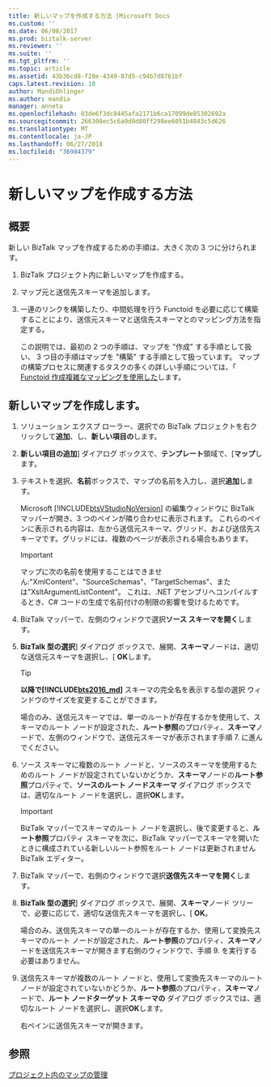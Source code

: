 ```yaml
---
title: 新しいマップを作成する方法 |Microsoft Docs
ms.custom: ''
ms.date: 06/08/2017
ms.prod: biztalk-server
ms.reviewer: ''
ms.suite: ''
ms.tgt_pltfrm: ''
ms.topic: article
ms.assetid: 43b36cd8-f28e-4349-87d5-c94b7d8761bf
caps.latest.revision: 10
author: MandiOhlinger
ms.author: mandia
manager: anneta
ms.openlocfilehash: 03de6f3dc8445afa2171b6ca17099de85302692a
ms.sourcegitcommit: 266308ec5c6a9d8d80ff298ee6051b4843c5d626
ms.translationtype: MT
ms.contentlocale: ja-JP
ms.lasthandoff: 06/27/2018
ms.locfileid: "36984379"
---
```

# <a name="how-to-create-new-maps"></a>新しいマップを作成する方法

## <a name="overview"></a>概要
新しい BizTalk マップを作成するための手順は、大きく次の 3 つに分けられます。  
  
1. BizTalk プロジェクト内に新しいマップを作成する。  
  
2. マップ元と送信先スキーマを追加します。  
  
3. 一連のリンクを構築したり、中間処理を行う Functoid を必要に応じて構築することにより、送信元スキーマと送信先スキーマとのマッピング方法を指定する。  
  
   この説明では、最初の 2 つの手順は、マップを "作成" する手順として扱い、 3 つ目の手順はマップを "構築" する手順として扱っています。 マップの構築プロセスに関連するタスクの多くの詳しい手順については、「 [Functoid 作成複雑なマッピングを使用した](../core/using-functoids-to-create-more-complex-mappings.md)します。  
  
## <a name="create-a-new-map"></a>新しいマップを作成します。 
  
1. ソリューション エクスプ ローラー、選択での BizTalk プロジェクトを右クリックして**追加**、し、**新しい項目の**します。  
  
2. **新しい項目の追加**] ダイアログ ボックスで、**テンプレート**領域で、[**マップ**します。  
  
3. テキストを選択、**名前**ボックスで、マップの名前を入力し、選択**追加**します。  
  
    Microsoft [!INCLUDE[btsVStudioNoVersion](../includes/btsvstudionoversion-md.md)] の編集ウィンドウに BizTalk マッパーが開き、3 つのペインが隣り合わせに表示されます。 これらのペインに表示される内容は、左から送信元スキーマ、グリッド、および送信先スキーマです。グリッドには、複数のページが表示される場合もあります。  
  
   > [!IMPORTANT]
   >  マップに次の名前を使用することはできません:"XmlContent"、"SourceSchemas"、"TargetSchemas"、または"XsltArgumentListContent"。 これは、.NET アセンブリへコンパイルするとき、C# コードの生成で名前付けの制限の影響を受けるためです。  
  
4. BizTalk マッパーで、左側のウィンドウで選択**ソース スキーマを開く**します。  
  
5. **BizTalk 型の選択**] ダイアログ ボックスで、展開、**スキーマ**ノードは、適切な送信元スキーマを選択し、[ **OK**します。  

   > [!TIP]
   > **以降で[!INCLUDE[bts2016_md](../includes/bts2016-md.md)]** スキーマの完全名を表示する型の選択 ウィンドウのサイズを変更することができます。
  
    場合のみ、送信元スキーマでは、単一のルートが存在するかを使用して、スキーマのルート ノードが設定された、**ルート参照**のプロパティ、**スキーマ**ノードで、左側のウィンドウで、送信元スキーマが表示されます手順 7. に進んでください。  
  
6. ソース スキーマに複数のルート ノードと、ソースのスキーマを使用するためのルート ノードが設定されていないかどうか、**スキーマ**ノードの**ルート参照**プロパティで、**ソースのルート ノードスキーマ** ダイアログ ボックスでは、適切なルート ノードを選択し、選択**OK**します。  
  
   > [!IMPORTANT]
   >  BizTalk マッパーでスキーマのルート ノードを選択し、後で変更すると、**ルート参照**プロパティ スキーマを次に、BizTalk マッパーでスキーマを開いたときに構成されている新しいルート参照をルート ノードは更新されませんBizTalk エディター。  
  
7. BizTalk マッパーで、右側のウィンドウで選択**送信先スキーマを開く**します。  
  
8. **BizTalk 型の選択**] ダイアログ ボックスで、展開、**スキーマ**ノード ツリーで、必要に応じて、適切な送信先スキーマを選択し、[ **OK**。  
  
    場合のみ、送信先スキーマの単一のルートが存在するか、使用して変換先スキーマのルート ノードが設定された、**ルート参照**のプロパティ、**スキーマ**ノードを送信先スキーマが開きます右側のウィンドウで、手順 9. を実行する必要はありません。  
  
9. 送信先スキーマが複数のルート ノードと、使用して変換先スキーマのルート ノードが設定されていないかどうか、**ルート参照**のプロパティ、**スキーマ**ノードで、**ルート ノードターゲット スキーマの** ダイアログ ボックスでは、適切なルート ノードを選択し、選択**OK**します。  
  
     右ペインに送信先スキーマが開きます。  
  
## <a name="see-also"></a>参照  
 [プロジェクト内のマップの管理](../core/managing-maps-within-projects.md)